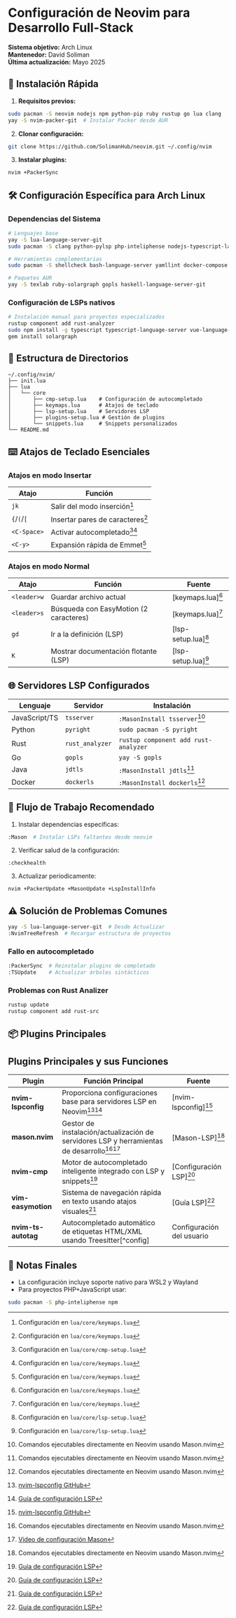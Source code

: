 # Configuración de Neovim para Desarrollo Full-Stack

**Sistema objetivo:** Arch Linux  
**Mantenedor:** David Soliman  
**Última actualización:** Mayo 2025

## 🚀 Instalación Rápida

1. **Requisitos previos:**
```bash
sudo pacman -S neovim nodejs npm python-pip ruby rustup go lua clang
yay -S nvim-packer-git  # Instalar Packer desde AUR
```

2. **Clonar configuración:**
```bash
git clone https://github.com/SolimanHub/neovim.git ~/.config/nvim
```

3. **Instalar plugins:**
```bash
nvim +PackerSync
```

## 🛠 Configuración Específica para Arch Linux

### Dependencias del Sistema

```bash
# Lenguajes base
yay -S lua-language-server-git
sudo pacman -S clang python-pylsp php-inteliphense nodejs-typescript-language-server

# Herramientas complementarias
sudo pacman -S shellcheck bash-language-server yamllint docker-compose

# Paquetes AUR
yay -S texlab ruby-solargraph gopls haskell-language-server-git
```

### Configuración de LSPs nativos

```bash
# Instalación manual para proyectos especializados
rustup component add rust-analyzer
sudo npm install -g typescript typescript-language-server vue-language-server
gem install solargraph
```

## 🔧 Estructura de Directorios

```text
~/.config/nvim/
├── init.lua
├── lua
│   └── core
│       ├── cmp-setup.lua    # Configuración de autocompletado
│       ├── keymaps.lua      # Atajos de teclado
│       ├── lsp-setup.lua    # Servidores LSP
│       ├── plugins-setup.lua # Gestión de plugins
│       └── snippets.lua     # Snippets personalizados
└── README.md
```

## ⌨️ Atajos de Teclado Esenciales

### Atajos en modo Insertar

| Atajo           | Función                                  |
|-----------------|------------------------------------------|
| `jk`            | Salir del modo inserción[^keymaps]       |
| `{`/`(`/`[`    | Insertar pares de caracteres[^keymaps]   |
| `<C-Space>`     | Activar autocompletado[^cmp][^keymaps]   |
| `<C-y>`         | Expansión rápida de Emmet[^keymaps]      |

[^keymaps]: Configuración en `lua/core/keymaps.lua`
[^cmp]: Configuración en `lua/core/cmp-setup.lua`


### Atajos en modo Normal

| Atajo           | Función                                  | Fuente                |
|-----------------|------------------------------------------|-----------------------|
| `<leader>w`     | Guardar archivo actual                   | [keymaps.lua][^keymaps] |
| `<leader>s`     | Búsqueda con EasyMotion (2 caracteres)   | [keymaps.lua][^keymaps] |
| `gd`            | Ir a la definición (LSP)                 | [lsp-setup.lua][^lsp]  |
| `K`             | Mostrar documentación flotante (LSP)     | [lsp-setup.lua][^lsp]  |

[^keymaps]: Configuración en `lua/core/keymaps.lua`  
[^lsp]: Configuración en `lua/core/lsp-setup.lua`

## 🌐 Servidores LSP Configurados

| Lenguaje       | Servidor         | Instalación                                  |
|----------------|------------------|----------------------------------------------|
| JavaScript/TS  | `tsserver`       | `:MasonInstall tsserver`[^1]                 |
| Python         | `pyright`        | `sudo pacman -S pyright`                     |
| Rust           | `rust_analyzer`  | `rustup component add rust-analyzer`         |
| Go             | `gopls`          | `yay -S gopls`                               |
| Java           | `jdtls`          | `:MasonInstall jdtls`[^1]                    |
| Docker         | `dockerls`       | `:MasonInstall dockerls`[^1]                 |

[^1]: Comandos ejecutables directamente en Neovim usando Mason.nvim

## 🔄 Flujo de Trabajo Recomendado

1. Instalar dependencias específicas:
```bash
:Mason  # Instalar LSPs faltantes desde neovim
```

2. Verificar salud de la configuración:
```text
:checkhealth
```

3. Actualizar periodicamente:
```bash
nvim +PackerUpdate +MasonUpdate +LspInstallInfo
```

## ⚠️ Solución de Problemas Comunes
```bash
yay -S lua-language-server-git  # Desde Actualizar
:NvimTreeRefresh  # Recargar estructura de proyectos
```

### Fallo en autocompletado
```bash
:PackerSync  # Reinstalar plugins de completado
:TSUpdate    # Actualizar árboles sintácticos
```

### Problemas con Rust Analizer
```bash
rustup update
rustup component add rust-src
```

## 📦 Plugins Principales
## Plugins Principales y sus Funciones

| Plugin               | Función Principal                                                                 | Fuente                |
|----------------------|-----------------------------------------------------------------------------------|-----------------------|
| **nvim-lspconfig**   | Proporciona configuraciones base para servidores LSP en Neovim[^3][^5]            | [nvim-lspconfig][^3]  |
| **mason.nvim**       | Gestor de instalación/actualización de servidores LSP y herramientas de desarrollo[^1][^4] | [Mason-LSP][^1]       |
| **nvim-cmp**         | Motor de autocompletado inteligente integrado con LSP y snippets[^5]              | [Configuración LSP][^5] |
| **vim-easymotion**   | Sistema de navegación rápida en texto usando atajos visuales[^5]                  | [Guía LSP][^5]       |
| **nvim-ts-autotag**  | Autocompletado automático de etiquetas HTML/XML usando Treesitter[^config]        | Configuración del usuario |

[^1]: [Mason-LSPconfig GitHub](https://github.com/williamboman/mason-lspconfig.nvim)  
[^3]: [nvim-lspconfig GitHub](https://github.com/neovim/nvim-lspconfig)  
[^4]: [Video de configuración Mason](https://www.youtube.com/watch?v=2iczAXDdgTE)  
[^5]: [Guía de configuración LSP](https://youngxhui.top/en/2023/09/neovim-beginners-guide-part-three-lsp-configuration-part-one/)

## 📌 Notas Finales

- La configuración incluye soporte nativo para WSL2 y Wayland
- Para proyectos PHP+JavaScript usar:
```bash
sudo pacman -S php-inteliphense npm
```

